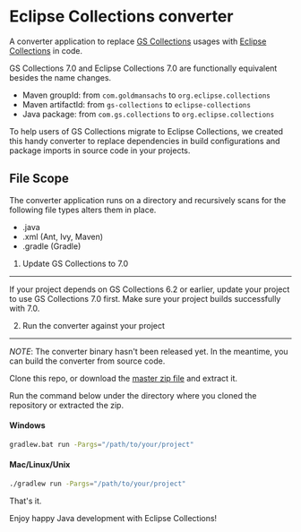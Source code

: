 Eclipse Collections converter 
=============================

A converter application to replace [GS Collections](https://github.com/goldmansachs/gs-collections) usages with [Eclipse Collections](https://www.eclipse.org/collections/) in code.

GS Collections 7.0 and Eclipse Collections 7.0 are functionally equivalent besides the name changes.

* Maven groupId: from `com.goldmansachs` to `org.eclipse.collections`
* Maven artifactId: from `gs-collections` to `eclipse-collections`
* Java package: from `com.gs.collections` to `org.eclipse.collections`

To help users of GS Collections migrate to Eclipse Collections, we created this handy converter to replace dependencies in build configurations and package imports in source code in your projects.

File Scope
----------

The converter application runs on a directory and recursively scans for the following file types alters them in place.

 * .java
 * .xml (Ant, Ivy, Maven)
 * .gradle (Gradle)

1. Update GS Collections to 7.0
-------------------------------

If your project depends on GS Collections 6.2 or earlier, update your project to use GS Collections 7.0 first. Make sure your project builds successfully with 7.0.


2. Run the converter against your project
-----------------------------------------

*NOTE*: The converter binary hasn't been released yet. In the meantime, you can build the converter from source code.

Clone this repo, or download the [master zip file](https://github.com/eclipse/gsc-ec-converter/archive/master.zip) and extract it.

Run the command below under the directory where you cloned the repository or extracted the zip.

#### Windows
```bash
gradlew.bat run -Pargs="/path/to/your/project"
```

#### Mac/Linux/Unix
```bash
./gradlew run -Pargs="/path/to/your/project"
```

That's it.

Enjoy happy Java development with Eclipse Collections!
